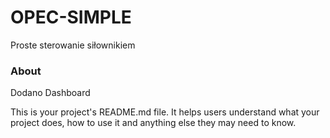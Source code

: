 OPEC-SIMPLE
===========

Proste sterowanie siłownikiem 

### About

Dodano Dashboard

This is your project's README.md file. It helps users understand what your
project does, how to use it and anything else they may need to know.